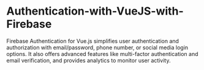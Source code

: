 # Authentication-with-VueJS-with-Firebase
Firebase Authentication for Vue.js simplifies user authentication and authorization with email/password, phone number, or social media login options. It also offers advanced features like multi-factor authentication and email verification, and provides analytics to monitor user activity.
